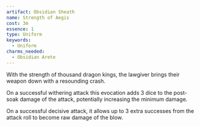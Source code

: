 ```yaml
---
artifact: Obsidian Sheath
name: Strength of Aegis
cost: 3m
essence: 1
type: Uniform
keywords:
  - Uniform
charms_needed:
  - Obsidian Arete
---
```


With the strength of thousand dragon kings, the lawgiver brings their weapon down with a resounding crash.

On a successful withering attack this evocation adds 3 dice to the post-soak damage of the attack, potentially increasing the minimum damage.

On a successful decisive attack, it allows up to 3 extra successes from the attack roll to become raw damage of the blow.
